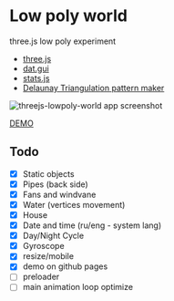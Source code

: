 # Low poly world
three.js low poly experiment


* [three.js](https://threejs.org/)
* [dat.gui](https://workshop.chromeexperiments.com/examples/gui/)
* [stats.js](https://github.com/mrdoob/stats.js/)
* [Delaunay Triangulation pattern maker](https://msurguy.github.io/triangles/)


![threejs-lowpoly-world app screenshot](https://image.ibb.co/kGYB36/threejs_lowpoly_world.jpg)


[DEMO](https://nextgtrgod.github.io/threejs-lowpoly-world/)


## Todo
- [x] Static objects
- [x] Pipes (back side)
- [x] Fans and windvane
- [x] Water (vertices movement)
- [x] House
- [x] Date and time (ru/eng - system lang)
- [x] Day/Night Cycle
- [x] Gyroscope
- [x] resize/mobile
- [x] demo on github pages
- [ ] preloader
- [ ] main animation loop optimize
